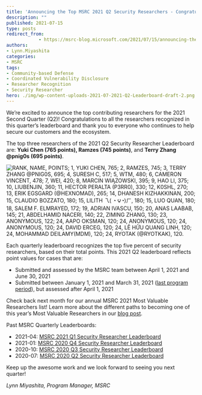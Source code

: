 ```yaml
---
title: 'Announcing the Top MSRC 2021 Q2 Security Researchers - Congratulations!'
description: ""
published: 2021-07-15
type: posts
redirect_from:
            - https://msrc-blog.microsoft.com/2021/07/15/announcing-the-top-msrc-2021-q2-security-researchers-congratulations/
authors:
- Lynn.Miyashita
categories:
- MSRC
tags:
- Community-based Defense
- Coordinated Vulnerability Disclosure
- Researcher Recognition
- Security Researcher
hero: ./img/wp-content-uploads-2021-07-2021-Q2-Leaderboard-draft-2.png
---
```

<!-- wp:paragraph -->

We’re excited to announce the top contributing researchers for the 2021 Second Quarter (Q2)! Congratulations to all the researchers recognized in this quarter’s leaderboard and thank you to everyone who continues to help secure our customers and the ecosystem.

<!-- /wp:paragraph -->

<!-- wp:paragraph -->

The top three researchers of the 2021 Q2 Security Researcher Leaderboard are: **Yuki Chen (765 points), Ramzes (745 points)**, and **Terry Zhang @pnig0s (695 points)**.

<!-- /wp:paragraph -->

<!-- wp:image {"align":"center","id":13211,"sizeSlug":"full","linkDestination":"none"} -->

![RANK, NAME, POINTS; 1, YUKI CHEN, 765; 2, RAMZES, 745; 3, TERRY ZHANG @PNIG0S, 695; 4, SURESH C, 517; 5, WTM, 480; 6, CAMERON VINCENT, 478; 7, WEI, 420; 8, MARCIN WIĄZOWSKI, 395; 9, HAO LI, 375; 10, LIUBENJIN, 360; 11, HECTOR PERALTA (P3RR0), 330; 12, K0SHL, 270; 13, ERIK EGSGARD (@HEXNOMAD), 265; 14, DHANESH KIZHAKKINAN, 200; 15, CLAUDIO BOZZATO, 180; 15, LILITH 乁( ◔ ౪◔)ㄏ, 180; 15, LUO QUAN, 180; 18, SALEM F. ELMRAYED, 172; 19, ADRIAN IVASCU, 150; 20, ANAS LAABAB, 145; 21, ABDELHAMID NACERI, 140; 22, ZIMING ZHANG, 130; 23, ANONYMOUS, 122; 24, AAPO OKSMAN, 120; 24, ANONYMOUS, 120; 24, ANONYMOUS, 120; 24, DAVID ERCEG, 120; 24, LÊ HỮU QUANG LINH, 120; 24, MOHAMMAD DEILAMY(MDM), 120; 24, RYOTAK (@RYOTKAK), 120.](./img/wp-content-uploads-2021-07-2021-Q2-Leaderboard-draft-2.png)

<!-- /wp:image -->

<!-- wp:paragraph -->

Each quarterly leaderboard recognizes the top five percent of security researchers, based on their total points. This 2021 Q2 leaderboard reflects point values for cases that are:

<!-- /wp:paragraph -->

<!-- wp:list -->

- Submitted and assessed by the MSRC team between April 1, 2021 and June 30, 2021
- Submitted between January 1, 2021 and March 31, 2021 ([last program period](https://msrc-blog.microsoft.com/2021/04/15/congratulating-our-top-msrc-2021-q1-security-researchers/)), but assessed after April 1, 2021

<!-- /wp:list -->

<!-- wp:paragraph -->

Check back next month for our annual MSRC 2021 Most Valuable Researchers list! Learn more about the different paths to becoming one of this year’s Most Valuable Researchers in our [blog post](https://msrc-blog.microsoft.com/2021/02/10/msrc-security-researcher-recognition-2021/).

<!-- /wp:paragraph -->

<!-- wp:paragraph -->

Past MSRC Quarterly Leaderboards:

<!-- /wp:paragraph -->

<!-- wp:list -->

- 2021-04: [MSRC 2021 Q1 Security Researcher Leaderboard](https://msrc-blog.microsoft.com/2021/04/15/congratulating-our-top-msrc-2021-q1-security-researchers/)
- 2021-01: [MSRC 2020 Q4 Security Researcher Leaderboard](https://msrc-blog.microsoft.com/2021/01/14/top-msrc-2020-q4-security-researchers--congratulations/)
- 2020-10: [MSRC 2020 Q3 Security Researcher Leaderboard](https://msrc-blog.microsoft.com/2020/10/15/announcing-the-top-msrc-2020-q3-security-researchers/)
- 2020-07: [MSRC 2020 Q2 Security Researcher Leaderboard](https://msrc-blog.microsoft.com/2020/07/15/msrc-q2-2020-leaderboard/)

<!-- /wp:list -->

<!-- wp:paragraph -->

Keep up the awesome work and we look forward to seeing you next quarter!

<!-- /wp:paragraph -->

<!-- wp:paragraph -->

_Lynn Miyashita, Program Manager, MSRC_

<!-- /wp:paragraph -->
